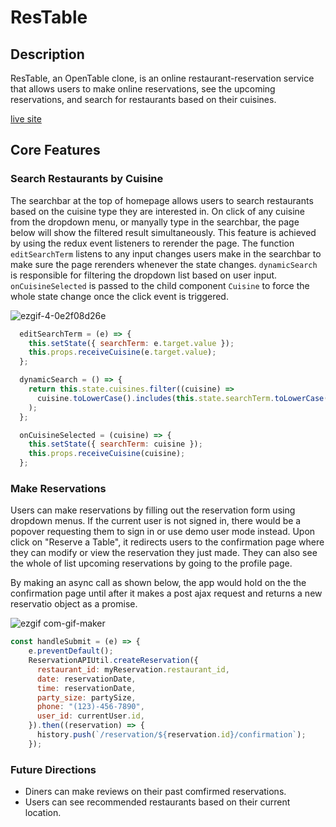 # ResTable

## Description
ResTable, an OpenTable clone, is an online restaurant-reservation service that allows users to make online reservations, see the upcoming reservations, and search for restaurants based on their cuisines.

[live site](https://restable-fsp.herokuapp.com/#/) 

## Core Features
### Search Restaurants by Cuisine

The searchbar at the top of homepage allows users to search restaurants based on the cuisine type they are interested in. On click of any cuisine from the dropdown menu, or manyally type in the searchbar, the page below will show the filtered result simultaneously. This feature is achieved by using the redux event listeners to rerender the page. The function `editSearchTerm` listens to any input changes users make in the searchbar to make sure the page rerenders whenever the state changes. `dynamicSearch` is responsible for filtering the dropdown list based on user input. `onCuisineSelected` is passed to the child component `Cuisine` to force the whole state change once the click event is triggered.

![ezgif-4-0e2f08d26e](https://user-images.githubusercontent.com/94198079/157999168-d5515574-b770-497b-b26f-63c44009245a.gif)

```javascript
  editSearchTerm = (e) => {
    this.setState({ searchTerm: e.target.value });
    this.props.receiveCuisine(e.target.value);
  };

  dynamicSearch = () => {
    return this.state.cuisines.filter((cuisine) =>
      cuisine.toLowerCase().includes(this.state.searchTerm.toLowerCase())
    );
  };

  onCuisineSelected = (cuisine) => {
    this.setState({ searchTerm: cuisine });
    this.props.receiveCuisine(cuisine);
  };
```

### Make Reservations
Users can make reservations by filling out the reservation form using dropdown menus. If the current user is not signed in, there would be a popover requesting them to sign in or use demo user mode instead. Upon click on "Reserve a Table", it redirects users to the confirmation page where they can modify or view the reservation they just made. They can also see the whole of list upcoming reservations by going to the profile page. 


By making an async call as shown below, the app would hold on the the confirmation page until after it makes a post ajax request and returns a new reservatio object as a promise.

![ezgif com-gif-maker](https://user-images.githubusercontent.com/94198079/157999283-82c4de26-dedf-4b5d-b120-b115fb42420f.gif)


```javascript
const handleSubmit = (e) => {
    e.preventDefault();
    ReservationAPIUtil.createReservation({
      restaurant_id: myReservation.restaurant_id,
      date: reservationDate,
      time: reservationDate,
      party_size: partySize,
      phone: "(123)-456-7890",
      user_id: currentUser.id,
    }).then((reservation) => {
      history.push(`/reservation/${reservation.id}/confirmation`);
    });
```

### Future Directions
* Diners can make reviews on their past comfirmed reservations.
* Users can see recommended restaurants based on their current location.
